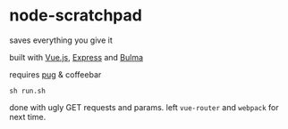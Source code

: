 # node-scratchpad

saves everything you give it

built with [Vue.js](https://vuejs.org/), [Express](https://expressjs.com/) and [Bulma](http://bulma.io/)

requires [pug](https://pugjs.org/api/getting-started.html) & coffeebar

    sh run.sh
    
done with ugly GET requests and params. left `vue-router` and `webpack` for next time.